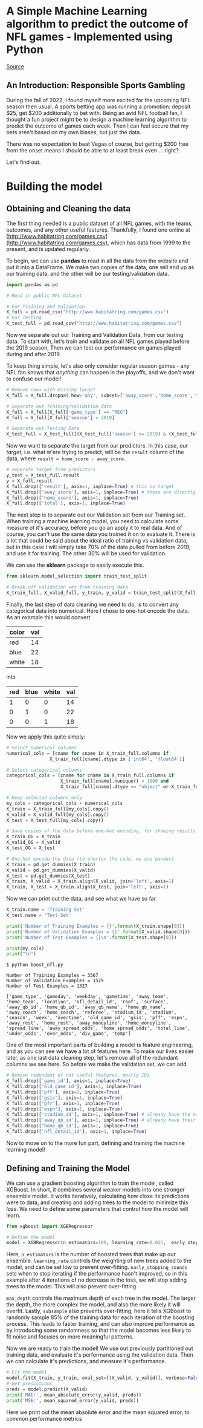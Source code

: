 # A Simple Machine Learning algorithm to predict the outcome of NFL games - Implemented using Python

[Source](https://github.com/AviouslyK/BoostNFL)

## An Introduction: Responsible Sports Gambling

During the fall of 2022, I found myself more excited for the upcoming NFL season then usual. A sports betting app was running
a promotion: deposit $25, get $200 additionally to bet with. Being an avid NFL football fan, I thought a fun project might be 
to design a machine learning algorithm to predict the outcome of games each week. Then I can feel secure that my bets aren't based
on my own biases, but just the data. 

There was no expectation to beat Vegas of course, but getting $200 free from the onset means I should be able to at least break even ... right?

Let's find out.

# Building the model

## Obtaining and Cleaning the data
The first thing needed is a public dataset of all NFL games, with the teams, outcomes, and any other useful features. Thankfully, I found one online at [http://www.habitatring.com/games.csv](http://www.habitatring.com/games.csv), which has data from 1999 to the present, and is updated regularly.

To begin, we can use **pandas** to read in all the data from the website and put it into a DataFrame. We make two copies of the data, one will end up as our training data, and the other will be our testing/validation data. 

```python
import pandas as pd

# Read in public NFL dataset

# For Training and Validation
X_full = pd.read_csv("http://www.habitatring.com/games.csv") 
# For Testing
X_test_full = pd.read_csv("http://www.habitatring.com/games.csv") 
```

Now we separate out our Training and Validation Data, from our testing data. To start with, let's train and validate on all NFL games played before the 2019 season, Then we can test our performance on games played during and after 2019. 

To keep thing simple, let's also only consider regular season games - any NFL fan knows that _anything_ can happen in the playoffs, and we don't want to confuse our model!


```python 
# Remove rows with missing target
X_full = X_full.dropna( how='any', subset=['away_score','home_score','total','result'])

# Separate out Training/Validation data
X_full = X_full[X_full['game_type'] == "REG"] 
X_full = X_full[X_full['season'] < 2019]

# Separate out Testing Data
X_test_full = X_test_full[(X_test_full['season'] >= 2019) & (X_test_full['game_type'] == "REG")]

```

Now we want to separate the target from our predictors. In this case, our _target_, i.e. what w'ere trying to predict, will be the `result` column of the data, where `result = home_score - away_score`. 

```python
# separate target from predictors
y_test = X_test_full.result 
y = X_full.result 
X_full.drop(['result'], axis=1, inplace=True) # this is target
X_full.drop(['away_score'], axis=1, inplace=True) # these are directly related to target
X_full.drop(['home_score'], axis=1, inplace=True)
X_full.drop(['total'], axis=1, inplace=True) 
```

The next step is to separate out our Validation set from our Training set. When training a machine learning model, you need to calculate some measure of it's accuracy, before you go an apply it to real data. And of course, you can't use the same data you trained it on to evaluate it. There is a lot that could be said about the ideal ratio of training vs validation data, but in this case I will simply take 70% of the data pulled from before 2019, and use it for training. The other 30% will be used for validation.

We can use the **sklearn** package to easily execute this.

```python 
from sklearn.model_selection import train_test_split

# Break off validation set from training data
X_train_full, X_valid_full, y_train, y_valid = train_test_split(X_full, y, train_size=0.7, test_size=0.3, random_state=0)
```

Finally, the last step of data cleaning we need to do, is to convert any categorical data into numerical. Here I chose to one-hot encode the data. As an example this would convert 

| color | val |
|-------|-----|
| red   | 14  |
| blue  | 22  |
| white | 18  | 

into

| red | blue | white | val |
|-----|------|-------|-----|
| 1   | 0    | 0     | 14  |
| 0   | 1    | 0     | 22  |
| 0   |   0  | 1     | 18  |

Now we apply this quite simply:

```python
# Select numerical columns
numerical_cols = [cname for cname in X_train_full.columns if 
                X_train_full[cname].dtype in ['int64', 'float64']]

# Select categorical columns
categorical_cols = [cname for cname in X_train_full.columns if
                    X_train_full[cname].nunique() < 1000 and 
                    X_train_full[cname].dtype == "object" or X_train_full[cname].dtype == "string"]

# Keep selected columns only
my_cols = categorical_cols + numerical_cols
X_train = X_train_full[my_cols].copy()
X_valid = X_valid_full[my_cols].copy()
X_test = X_test_full[my_cols].copy()

# Save copies of the data before one-hot encoding, for showing results later on
X_train_OG = X_train
X_valid_OG = X_valid
X_test_OG = X_test

# One-hot encode the data (to shorten the code, we use pandas)
X_train = pd.get_dummies(X_train)
X_valid = pd.get_dummies(X_valid)
X_test = pd.get_dummies(X_test)
X_train, X_valid = X_train.align(X_valid, join='left', axis=1)
X_train, X_test = X_train.align(X_test, join='left', axis=1)
```

Now we can print out the data, and see what we have so far

```python
X_train.name = 'Training Set'
X_test.name = 'Test Set'

print('Number of Training Examples = {}'.format(X_train.shape[0]))
print('Number of Validation Examples = {}'.format(X_valid.shape[0]))
print('Number of Test Examples = {}\n'.format(X_test.shape[0]))

print(my_cols)
print("\n")
```

```plaintext
$ python boost_nfl.py

Number of Training Examples = 3567
Number of Validation Examples = 1529
Number of Test Examples = 1327

['game_type', 'gameday', 'weekday', 'gametime', 'away_team', 'home_team', 'location', 'nfl_detail_id', 'roof', 'surface', 'away_qb_id', 'home_qb_id', 'away_qb_name', 'home_qb_name', 'away_coach', 'home_coach', 'referee', 'stadium_id', 'stadium', 'season', 'week', 'overtime', 'old_game_id', 'gsis', 'pff', 'espn', 'away_rest', 'home_rest', 'away_moneyline', 'home_moneyline', 'spread_line', 'away_spread_odds', 'home_spread_odds', 'total_line', 'under_odds', 'over_odds', 'div_game', 'temp']
```

One of the most important parts of building a model is feature engineering, and as you can see we have a lot of features here. To make our lives easier later, as one last data cleaning step, let's remove all of the redundant columns we see here. So before we make the validation set, we can add

```python
# Remove redundant or not useful features, mostly IDs
X_full.drop(['game_id'], axis=1, inplace=True) 
X_full.drop(['old_game_id'], axis=1, inplace=True) 
X_full.drop(['pff'], axis=1, inplace=True) 
X_full.drop(['gsis'], axis=1, inplace=True) 
X_full.drop(['pfr'], axis=1, inplace=True) 
X_full.drop(['espn'], axis=1, inplace=True) 
X_full.drop(['stadium_id'], axis=1, inplace=True) # already have the name
X_full.drop(['away_qb_id'], axis=1, inplace=True) # already have their name
X_full.drop(['home_qb_id'], axis=1, inplace=True) 
X_full.drop(['nfl_detail_id'], axis=1, inplace=True)
```

Now to move on to the more fun part, defining and training the machine learning model!

## Defining and Training the Model

We can use a gradient boosting algorithm to train the model, called XGBoost. In short, it combines several weaker models 
into one stronger ensemble model. It works iteratively, calculating how close its predictions were to data, and creating and adding trees to the model to minimize this _loss_. We need to define some parameters that control how the model will learn.

```python
from xgboost import XGBRegressor

# Define the model
model = XGBRegressor(n_estimators=100, learning_rate=0.025,  early_stopping_rounds=4, max_depth=3, subsample=0.85)
```

Here, `n_estimators` is the number of boosted trees that make up our ensemble. `learning_rate` controls the weighting of new trees added to the model, and can be set low to prevent over-fitting. `early_stopping_rounds` sets when to stop iterating if the performance hasn't improved, so in this example after 4 iterations of no decrease in the loss, we will stop adding trees to the model. This will also prevent over-fitting. 

`max_depth` controls the maximum depth of each tree in the model. The larger the depth, the more complex the model, and also the more likely it will overfit. Lastly, `subsample` also prevents over-fitting, here it tells XGBoost to randomly sample 85% of the training data for each iteration of the boosting process. This leads to faster training, and can also improve performance as by introducing some randomness so that the model becomes less likely to fit noise and focuses on more meaningful patterns.

Now we are ready to train the model! We use out previously partitioned out training data, and evaluate it's performance using the validation data. Then we can calculate it's predictions, and measure it's performance.

```python
# Fit the model
model.fit(X_train, y_train, eval_set=[(X_valid, y_valid)], verbose=False)
# Get predictions
preds = model.predict(X_valid)
print('MAE:', mean_absolute_error(y_valid, preds))
print('MSE:', mean_squared_error(y_valid, preds))
```

Here we print out the mean absolute error and the mean squared error, to common performance metrics